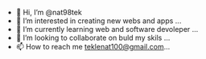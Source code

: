- 👋 Hi, I’m @nat98tek
- 👀 I’m interested in creating new webs and apps ...
- 🌱 I’m currently learning web and software devoleper ...
- 💞️ I’m looking to collaborate on buld my skils ...
- 📫 How to reach me teklenat100@gmail.com...

<!---
nat98tek/nat98tek is a ✨ special ✨ repository because its `README.md` (this file) appears on your GitHub profile.
You can click the Preview link to take a look at your changes.
--->

